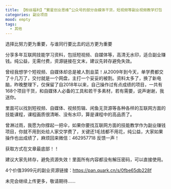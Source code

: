 ```yaml
---
title: 【粉丝福利】“繁星创业思维”公众号的部分自媒体干货，短视频等副业视频教学打包
categories: 副业项目
mood: empty
tags:
  - 其他
---
```


选择比努力更为重要，与谁同行要比去的远方更为重要




分享多年互联网技能学习资料，包括短视频、自媒体等，高清无水印，适合副业赚钱。纯公益，无需付费，资源链接在文末，建议先转存避免失效。

曾经我想学个短视频、自媒体却总是被人割韭菜！从2009年到今天，单学费都交了十几万了，交付就是一个网盘，主打一个妥妥的被割。资料太多了，换了新电脑，昨晚整理下，仅保留了自2018年以来，自己操作过有点成绩的项目，一共有168个项目干货，和自媒体人必备的工具和若干多素材，若有需要，说声谢谢，我送你。

里面可以找到短视频、自媒体、视频剪辑、闲鱼无货源等各种各样的互联网方面的技能课程，课程画质很清晰、没有水印，算是课程中的高品质了。

曾淋过雨，我愿为你撑起一把伞，如果你要找互联网方面的技能教学作为副业赚钱项目，你就不用到处给人家交学费了，关键还1毛钱都不用花，纯公益，大家如果操作也出成绩了，麻烦回来微信：462957718 反馈一声！

获取方式在文章最底部！！

建议大家先转存，避免资源失效！里面所有内容都没有解压密码，可以直接使用。

4个价值3999元的副业资源链接：https://pan.quark.cn/s/0fbe65db228f

未完会继续上传更多，敬请期待......


